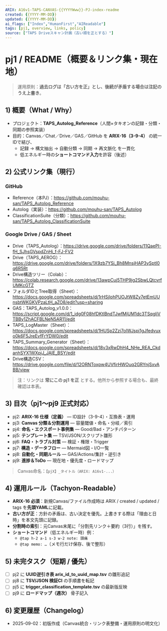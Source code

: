 ```yaml
---
ARIX: A16v1-TAPS-CANVAS-{{YYYYWww}}-PJ-index-readme
created: {{YYYY-MM-DD}}
updated: {{YYYY-MM-DD}}
ai_flags: ["Index","HumanFirst","AIReadable"]
tags: [pj1, overview, links, policy]
source: ["TAPS Driveスキャン計画（古い順を正とする）"]
---
```


# pj1 / README（概要＆リンク集・現在地）

> 運用原則：**過去ログは「古い方を正」とし、後続が矛盾する場合は注記のうえ上書き**。

## 1) 概要（What / Why）
- プロジェクト：**TAPS_Autolog_Reference**（人間×タキオンの記録・分類・同期の参照実装）
- 目的：Canvas／Chat／Drive／GAS／GitHub を **ARIX-16（3-9-4）** の統一IDで結び、
  - 記録 → 構文抽出 → 自動分類 → 同期 → 再文脈化 を一貫化
  - 低エネルギー時の**ショートコマンド入力**を許容（後述）

## 2) 公式リンク集（現行）
### GitHub
- Reference（本PJ）：<https://github.com/mouhu-san/TAPS_Autolog_Reference>
- Autolog（実装）：<https://github.com/mouhu-san/TAPS_Autolog>
- ClassificationSuite（分類）：<https://github.com/mouhu-san/TAPS_Autolog_ClassificationSuite>

### Google Drive / GAS / Sheet
- Drive（TAPS_Autolog）：<https://drive.google.com/drive/folders/11QaePI-fH_SJhsGVspdZnHj_f-FJ-FV2>
- Drive（TAPS_AEROG）：<https://drive.google.com/drive/folders/1X9zb7YSj_Bh8MnsjHAP3ySptI0q6R5Rt>
- Drive構造ツリー（Colab）：<https://colab.research.google.com/drive/13awpCuj5THP9jg2SbwLQtcvrfUMKcGTZ>
- フォルダIDとTree取得（Sheet）：<https://docs.google.com/spreadsheets/d/1rHSjlohPUOJtW8Zy7etEmUUnsbtWKGKVPzaLtH_aZO8/edit?usp=sharing>
- GAS：TAPS_Autolog_v1.0.0：<https://script.google.com/d/1_idg0F08hfDKtlBndTJwfMjUM1dc3TSqgliVTBBy1ZhACFBLNeN5AR11/edit>
- TAPS_LogMaster（Sheet）：<https://docs.google.com/spreadsheets/d/1HUSp2Zzj7olWJspi1gJfedvuxo0k6F5JreEvfFrYDW0/edit>
- TAPS_Summary_Generator（Sheet）：<https://docs.google.com/spreadsheets/d/18v3xRwDhH4_NHe_REA_CkdanhSYX1WXpjJ_JAIE_BSY/edit>
- Drive構造CSV：<https://drive.google.com/file/d/12ORNToxpw4UVfirHWOuq2GRYnjSxvABB/view>

> 注：リンクは **常にこの pj1 を正** とする。他所から参照する場合も、最終確認は本表。

## 3) 目次（pj1〜pj9 正式対応）
- pj2: **ARIX-16 仕様（定義）** — ID設計（3-9-4）・互換表・運用
- pj3: **Canvas 分類＆分割運用** — 容量閾値・命名・分岐／索引
- pj4: **命名・エクスポート事例集** — Good/Bad・アンチパターン
- pj5: **テンプレート集** — TSV/JSON/スクリプト雛形
- pj6: **FAQ・トラブル対策** — 検証・権限・Trigger
- pj7: **構造・データフロー** — Mermaid図・I/O一覧
- pj8: **自動化・同期ルール** — GAS/Actions/集計・逆引き
- pj9: **進捗＆ToDo** — 現在地・優先度・ロードマップ

> Canvas命名：`【pjX】_タイトル（ARIX: A16v1-...）`

## 4) 運用ルール（Tachyon-Readable）
- **ARIX-16 必須**：新規Canvas/ファイル作成時は ARIX / created / updated / tags を**先頭YAML**に記載。
- **古い方が正**：方針の矛盾は、古い決定を優先。上書きする際は「理由と日時」を本文先頭に記録。
- **分割時の索引**：元Canvas末尾に「分割先リンク＋要約（3行）」を残す。
- **ショートコマンド**（低エネルギー時）例：
  - `@tap h-2 a-1 s-3 w-2 note: 頭痛`
  - `@tap memo: …`（メモ行だけ保存、後で整形）

## 5) 未完タスク（短期 / 優先）
- [ ] pj2 に **UUID逆引き表 arix_id_to_uuid_map.tsv** の雛形追記
- [ ] pj8 に **TSV/JSON 検証CI** の手順書を転記
- [ ] pj5 に **trigger_classification_template.tsv** の最新版反映
- [ ] pj9 に **ロードマップ（週次）** 骨子記入

## 6) 変更履歴（Changelog）
- 2025-09-02：初版作成（Canvas統合・リンク表整備・運用原則の明文化）
